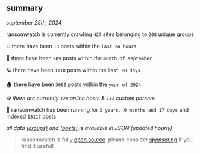 
## summary
_september 25th, 2024_

ransomwatch is currently crawling `427` sites belonging to `208` unique groups

⏲ there have been `13` posts within the `last 24 hours`

🦈 there have been `289` posts within the `month of september`

🪐 there have been `1110` posts within the `last 90 days`

🏚 there have been `3660` posts within the `year of 2024`

_⚙️ there are currently `128` online hosts & `132` custom parsers._

🦕 ransomwatch has been running for `3 years, 0 months and 17 days` and indexed `13117` posts

_all data  [(groups)](http://ransomwhat.telemetry.ltd/groups) and [(posts)](http://ransomwhat.telemetry.ltd/posts) is available in JSON (updated hourly)_

> ransomwatch is fully [open source](https://github.com/joshhighet/ransomwatch#ransomwatch--). please consider [sponsoring](https://github.com/sponsors/joshhighet) if you find it useful!
